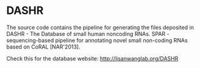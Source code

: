 # DASHR
The source code contains the pipeline for generating the files deposited in DASHR - The Database of small human noncoding RNAs. 
SPAR - sequencing-based pipeline for annotating novel small non-coding RNAs based on CoRAL [NAR'2013].

Check this for the database website: http://lisanwanglab.org/DASHR

